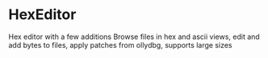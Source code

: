 # HexEditor
Hex editor with a few additions
Browse files in hex and ascii views, edit and add bytes to files, apply patches from ollydbg, supports large sizes

